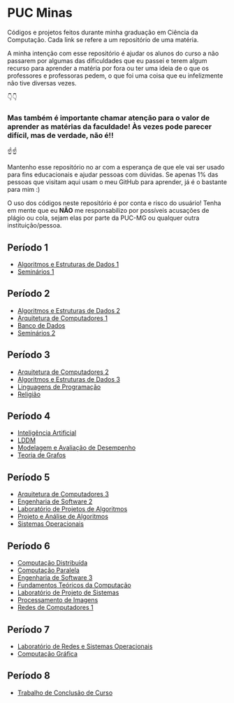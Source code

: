 # PUC Minas

Códigos e projetos feitos durante minha graduação em Ciência da Computação. Cada link se refere a um repositório de uma matéria. 

A minha intenção com esse repositório é ajudar os alunos do curso a não passarem por algumas das dificuldades que eu passei e terem algum recurso para aprender a matéria por fora ou ter uma ideia de o que os professores e professoras pedem, o que foi uma coisa que eu infelizmente não tive diversas vezes.

👇👇
### Mas também é importante chamar atenção para o valor de **aprender as matérias da faculdade!** Às vezes pode parecer difícil, mas de verdade, não é!!
☝️☝️

Mantenho esse repositório no ar com a esperança de que ele vai ser usado para fins educacionais e ajudar pessoas com dúvidas. Se apenas 1% das pessoas que visitam aqui usam o meu GitHub para aprender, já é o bastante para mim :)


O uso dos códigos neste repositório é por conta e risco do usuário! Tenha em mente que eu **NÃO** me responsabilizo por possíveis acusações de plágio ou cola, sejam elas por parte da PUC-MG ou qualquer outra instituição/pessoa.

## Período 1
* [Algoritmos e Estruturas de Dados 1](https://github.com/RafaelAmauri/Algoritmos-e-Estruturas-de-Dados-1)
* [Seminários 1](https://github.com/RafaelAmauri/Seminarios-1)

## Período 2

* [Algoritmos e Estruturas de Dados 2](https://github.com/RafaelAmauri/Algoritmos-e-Estruturas-de-Dados-2)
* [Arquitetura de Computadores 1](https://github.com/RafaelAmauri/Arquitetura-de-Computadores-1)
* [Banco de Dados](https://github.com/RafaelAmauri/Banco-de-Dados)
* [Seminários 2](https://github.com/RafaelAmauri/Seminarios-2)

## Período 3
* [Arquitetura de Computadores 2](https://github.com/RafaelAmauri/Arquitetura-de-Computadores-2)
* [Algoritmos e Estruturas de Dados 3](https://github.com/RafaelAmauri/Algoritmos-e-Estruturas-de-Dados-3)
* [Linguagens de Programação](https://github.com/RafaelAmauri/Linguagens-de-Programacao)
* [Religião](https://github.com/RafaelAmauri/Religiao)

## Período 4
* [Inteligência Artificial](https://github.com/RafaelAmauri/Inteligencia-Artificial)
* [LDDM](https://github.com/RafaelAmauri/LDDM)
* [Modelagem e Avaliação de Desempenho](https://github.com/RafaelAmauri/Modelagem-e-Avaliacao-de-Desempenho)
* [Teoria de Grafos](https://github.com/RafaelAmauri/Teoria-de-Grafos)

## Período 5
* [Arquitetura de Computadores 3](https://github.com/RafaelAmauri/Arquitetura-de-Computadores-3)
* [Engenharia de Software 2](https://github.com/RafaelAmauri/Engenharia-de-Software-2)
* [Laboratório de Projetos de Algoritmos](https://github.com/RafaelAmauri/Laboratorio-de-Projetos-de-Algoritmos)
* [Projeto e Análise de Algoritmos](https://github.com/RafaelAmauri/Projeto-e-Analise-de-Algoritmos)
* [Sistemas Operacionais](https://github.com/RafaelAmauri/Sistemas-Operacionais)

## Período 6
* [Computação Distribuída](https://github.com/RafaelAmauri/Computacao-Distribuida)
* [Computação Paralela](https://github.com/RafaelAmauri/Programacao-Paralela)
* [Engenharia de Software 3](https://github.com/RafaelAmauri/Engenharia-de-Software-3)
* [Fundamentos Teóricos da Computação](https://github.com/RafaelAmauri/Fundamentos-Teoricos-da-Computacao)
* [Laboratório de Projeto de Sistemas](https://github.com/RafaelAmauri/Laboratorio-de-Projeto-de-Sistemas)
* [Processamento de Imagens](https://github.com/RafaelAmauri/Processamento-de-Imagens)
* [Redes de Computadores 1](https://github.com/RafaelAmauri/Redes-de-Computadores-1)

## Período 7
* [Laboratório de Redes e Sistemas Operacionais](https://github.com/RafaelAmauri/LRSO)
* [Computação Gráfica](https://github.com/RafaelAmauri/Computacao-Grafica)
## Período 8
* [Trabalho de Conclusão de Curso](https://github.com/RafaelAmauri/TCC)
